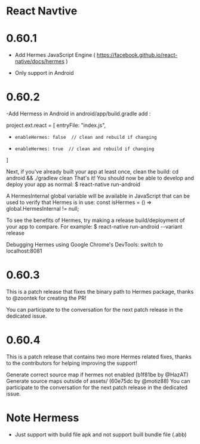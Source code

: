 
# React Navtive

# 0.60.1
- Add Hermes JavaScript Engine  ( https://facebook.github.io/react-native/docs/hermes )
+ Only support in Android
# 0.60.2
-Add Hermess in Android
in android/app/build.gradle add :

project.ext.react = [
entryFile: "index.js",
-     enableHermes: false  // clean and rebuild if changing
+     enableHermes: true  // clean and rebuild if changing
]

Next, if you've already built your app at least once, clean the build:
cd android && ./gradlew clean
That's it! You should now be able to develop and deploy your app as normal:
$ react-native run-android

A HermesInternal global variable will be available in JavaScript that can be used to verify that Hermes is in use:
const isHermes = () => global.HermesInternal != null;

To see the benefits of Hermes, try making a release build/deployment of your app to compare. For example:
$ react-native run-android --variant release

Debugging Hermes using Google Chrome's DevTools:
switch to localhost:8081

# 0.60.3

This is a patch release that fixes the binary path to Hermes package, thanks to @zoontek for creating the PR!

You can participate to the conversation for the next patch release in the dedicated issue.

# 0.60.4

This is a patch release that contains two more Hermes related fixes, thanks to the contributors for helping improving the support!

Generate correct source map if hermes not enabled (b1f81be by @HazAT)
Generate source maps outside of assets/ (60e75dc by @motiz88)
You can participate to the conversation for the next patch release in the dedicated issue.


# Note Hermess
- Just support  with build file apk and not support buill bundle file (.abb) 

